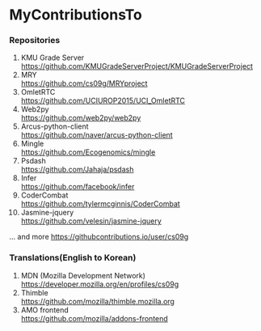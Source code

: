 # MyContributionsTo

### Repositories
1. KMU Grade Server<br>
https://github.com/KMUGradeServerProject/KMUGradeServerProject
2. MRY<br>
https://github.com/cs09g/MRYproject
3. OmletRTC<br>
https://github.com/UCIUROP2015/UCI_OmletRTC
4. Web2py<br>
https://github.com/web2py/web2py
5. Arcus-python-client<br>
https://github.com/naver/arcus-python-client
6. Mingle<br>
https://github.com/Ecogenomics/mingle
7. Psdash<br>
https://github.com/Jahaja/psdash
8. Infer<br>
https://github.com/facebook/infer
9. CoderCombat<br>
https://github.com/tylermcginnis/CoderCombat
10. Jasmine-jquery<br>
https://github.com/velesin/jasmine-jquery

... and more 
https://githubcontributions.io/user/cs09g

### Translations(English to Korean)
1. MDN (Mozilla Development Network)<br>
https://developer.mozilla.org/en/profiles/cs09g
2. Thimble<br>
https://github.com/mozilla/thimble.mozilla.org
3. AMO frontend<br>
https://github.com/mozilla/addons-frontend
